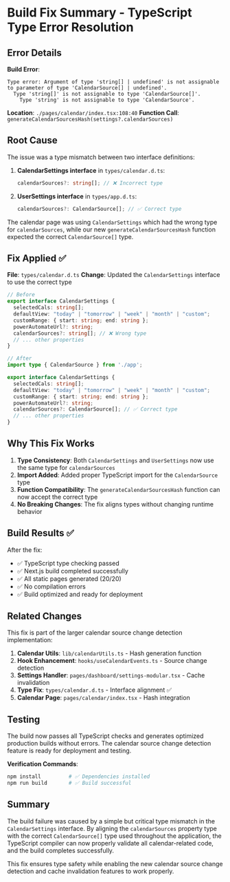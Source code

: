 # Build Fix Summary - TypeScript Type Error Resolution

## Error Details
**Build Error**: 
```
Type error: Argument of type 'string[] | undefined' is not assignable to parameter of type 'CalendarSource[] | undefined'.
  Type 'string[]' is not assignable to type 'CalendarSource[]'.
    Type 'string' is not assignable to type 'CalendarSource'.
```

**Location**: `./pages/calendar/index.tsx:108:40`
**Function Call**: `generateCalendarSourcesHash(settings?.calendarSources)`

## Root Cause
The issue was a type mismatch between two interface definitions:

1. **CalendarSettings interface** in `types/calendar.d.ts`:
   ```typescript
   calendarSources?: string[]; // ❌ Incorrect type
   ```

2. **UserSettings interface** in `types/app.d.ts`:
   ```typescript
   calendarSources?: CalendarSource[]; // ✅ Correct type
   ```

The calendar page was using `CalendarSettings` which had the wrong type for `calendarSources`, while our new `generateCalendarSourcesHash` function expected the correct `CalendarSource[]` type.

## Fix Applied ✅

**File**: `types/calendar.d.ts`
**Change**: Updated the `CalendarSettings` interface to use the correct type

```typescript
// Before
export interface CalendarSettings {
  selectedCals: string[];
  defaultView: "today" | "tomorrow" | "week" | "month" | "custom";
  customRange: { start: string; end: string };
  powerAutomateUrl?: string;
  calendarSources?: string[]; // ❌ Wrong type
  // ... other properties
}

// After
import type { CalendarSource } from './app';

export interface CalendarSettings {
  selectedCals: string[];
  defaultView: "today" | "tomorrow" | "week" | "month" | "custom";
  customRange: { start: string; end: string };
  powerAutomateUrl?: string;
  calendarSources?: CalendarSource[]; // ✅ Correct type
  // ... other properties
}
```

## Why This Fix Works

1. **Type Consistency**: Both `CalendarSettings` and `UserSettings` now use the same type for `calendarSources`
2. **Import Added**: Added proper TypeScript import for the `CalendarSource` type
3. **Function Compatibility**: The `generateCalendarSourcesHash` function can now accept the correct type
4. **No Breaking Changes**: The fix aligns types without changing runtime behavior

## Build Results ✅

After the fix:
- ✅ TypeScript type checking passed
- ✅ Next.js build completed successfully
- ✅ All static pages generated (20/20)
- ✅ No compilation errors
- ✅ Build optimized and ready for deployment

## Related Changes

This fix is part of the larger calendar source change detection implementation:

1. **Calendar Utils**: `lib/calendarUtils.ts` - Hash generation function
2. **Hook Enhancement**: `hooks/useCalendarEvents.ts` - Source change detection
3. **Settings Handler**: `pages/dashboard/settings-modular.tsx` - Cache invalidation
4. **Type Fix**: `types/calendar.d.ts` - Interface alignment ✅
5. **Calendar Page**: `pages/calendar/index.tsx` - Hash integration

## Testing

The build now passes all TypeScript checks and generates optimized production builds without errors. The calendar source change detection feature is ready for deployment and testing.

**Verification Commands**:
```bash
npm install         # ✅ Dependencies installed
npm run build       # ✅ Build successful
```

## Summary

The build failure was caused by a simple but critical type mismatch in the `CalendarSettings` interface. By aligning the `calendarSources` property type with the correct `CalendarSource[]` type used throughout the application, the TypeScript compiler can now properly validate all calendar-related code, and the build completes successfully.

This fix ensures type safety while enabling the new calendar source change detection and cache invalidation features to work properly.